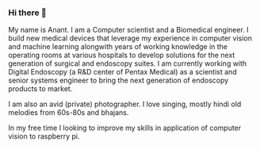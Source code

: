 ### Hi there 👋

My name is Anant. I am a Computer scientist and a Biomedical engineer. I build new medical devices that leverage my experience in computer vision and machine learning alongwith years of working knowledge in the operating rooms at various hospitals to develop solutions for the next generation of surgical and endoscopy suites. I am currently working with Digital Endoscopy (a R&D center of Pentax Medical) as a scientist and senior systems engineer to bring the next generation of endoscopy products to market.

I am also an avid (private) photographer. I love singing, mostly hindi old melodies from 60s-80s and bhajans.

In my free time I looking to improve my skills in application of computer vision to raspberry pi.

<!--
**ekmungi/ekmungi** is a ✨ _special_ ✨ repository because its `README.md` (this file) appears on your GitHub profile.

Here are some ideas to get you started:

- 🔭 I’m currently working on ...
- 🌱 I’m currently learning ...
- 👯 I’m looking to collaborate on ...
- 🤔 I’m looking for help with ...
- 💬 Ask me about ...
- 📫 How to reach me: ...
- 😄 Pronouns: ...
- ⚡ Fun fact: ...
-->
